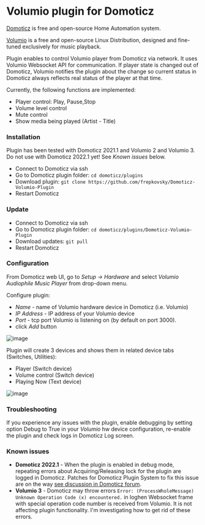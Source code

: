 # Volumio plugin for Domoticz

[Domoticz](https://www.domoticz.com) is free and open-source Home Automation system.

[Volumio](https://volumio.com) is a free and open-source Linux Distribution, designed and fine-tuned exclusively for music playback.

Plugin enables to control Volumio player from Domoticz via network. It uses Volumio Websocket API for communication. If player state is changed out of Domoticz, Volumio notifies the plugin about the change so current status in Domoticz always reflects real status of the player at that time.  

Currently, the following functions are implemented:
- Player control: Play, Pause,Stop
- Volume level control
- Mute control
- Show media being played (Artist - Title)

### Installation

Plugin has been tested with Domoticz 2021.1 and Volumio 2 and Volumio 3. Do not use with Domoticz 2022.1 yet! See _Known issues_ below.
- Connect to Domoticz via ssh 
- Go to Domoticz plugin folder: `cd domoticz/plugins`
- Download plugin: 
`git clone https://github.com/frepkovsky/Domoticz-Volumio-Plugin`
- Restart Domoticz

### Update

- Connect to Domoticz via ssh
- Go to Domoticz plugin folder: `cd domoticz/plugins/Domoticz-Volumio-Plugin`
- Download updates: `git pull`
- Restart Domoticz

### Configuration

From Domoticz web UI, go to _Setup -> Hardware_ and select _Volumio Audiophile Music Player_ from drop-down menu.

Configure plugin:

- _Name_ - name of Volumio hardware device in Domoticz (i.e. Volumio)
- _IP Address_ - IP address of your Volumio device
- _Port_ - tcp port Volumio is listening on (by default on port 3000).
- click _Add_ button

![image](https://user-images.githubusercontent.com/51033177/152552849-2dd3f0e0-edbb-4b17-bfad-9d7db4cdf39d.png)


Plugin will create 3 devices and shows them in related device tabs (Switches, Utilities):

- Player (Switch device)
- Volume control (Switch device)
- Playing Now (Text device)

![image](https://user-images.githubusercontent.com/51033177/152555243-0362b517-6920-4ba8-878b-31b31ecbb7f7.png)

### Troubleshooting

If you experience any issues with the plugin, enable debugging by setting option Debug to True in your _Volumio_ hw device configuration, re-enable the plugin and check logs in Domoticz Log screen.


### Known issues

- **Domoticz 2022.1** - When the plugin is enabled in debug mode, repeating errors about Acquiring/Releasing lock for the plugin are logged in Domoticz. Patches for Domoticz Plugin System to fix this issue are on the way  [see discussion in Domoticz forum](https://www.domoticz.com/forum/viewtopic.php?p=286906#p286906). 
- **Volumio 3** - Domoticz may throw errors `Error: (ProcessWholeMessage) Unknown Operation Code (x) encountered.` in loghen Websocket frame with special operation code number is received from Volumio. It is not affecting plugin functionality. I'm investigating how to get rid of these errors.